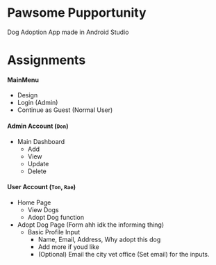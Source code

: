 # Pawsome Pupportunity
Dog Adoption App made in Android Studio

# Assignments
#### MainMenu
- Design
- Login (Admin)
- Continue as Guest (Normal User)

#### Admin Account (`Don`)
- Main Dashboard
  - Add
  - View
  - Update
  - Delete

#### User Account (`Ton`, `Rae`)
- Home Page
  - View Dogs
  - Adopt Dog function
- Adopt Dog Page (Form ahh idk the informing thing)
  - Basic Profile Input
    - Name, Email, Address, Why adopt this dog
    - Add more if youd like
    - (Optional) Email the city vet office (Set email) for the inputs.
